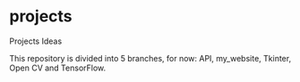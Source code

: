 # projects
Projects Ideas

This repository is divided into 5 branches, for now: API, my_website, Tkinter, Open CV and TensorFlow.
